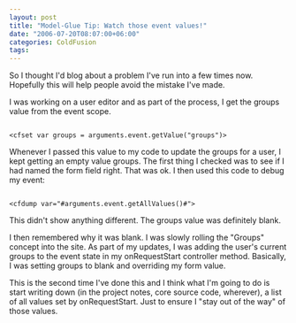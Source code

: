 ```yaml
---
layout: post
title: "Model-Glue Tip: Watch those event values!"
date: "2006-07-20T08:07:00+06:00"
categories: ColdFusion 
tags: 
---
```


So I thought I'd blog about a problem I've run into a few times now. Hopefully this will help people avoid the mistake I've made. 

I was working on a user editor and as part of the process, I get the groups value from the event scope. 

<code>
&lt;cfset var groups = arguments.event.getValue("groups")&gt;
</code>

Whenever I passed this value to my code to update the groups for a user, I kept getting an empty value groups. The first thing I checked was to see if I had named the form field right. That was ok. I then used this code to debug my event:

<code>
&lt;cfdump var="#arguments.event.getAllValues()#"&gt;
</code>

This didn't show anything different. The groups value was definitely blank. 

I then remembered why it was blank. I was slowly rolling the  "Groups" concept into the site. As part of my updates, I was adding the user's current groups to the event state in my onRequestStart controller method. Basically, I was setting groups to blank and overriding my form value. 

This is the second time I've done this and I think what I'm going to do is start writing down (in the project notes, core source code, wherever), a list of all values set by onRequestStart. Just to ensure I "stay out of the way" of those values.